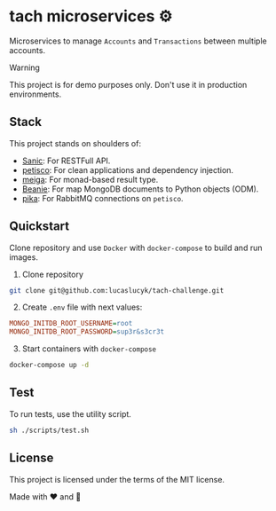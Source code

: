 # tach microservices ⚙️

Microservices to manage `Accounts` and `Transactions` between multiple accounts.


>[!WARNING]
> This project is for demo purposes only. Don't use it in production environments.

## Stack
This project stands on shoulders of:

- [Sanic](https://sanic.dev/en/): For RESTFull API.
- [petisco](https://github.com/alice-biometrics/petisco): For clean applications and dependency injection.
- [meiga](https://github.com/alice-biometrics/meiga): For monad-based result type.
- [Beanie](https://beanie-odm.dev/): For map MongoDB documents to Python objects (ODM).
- [pika](https://pika.readthedocs.io/en/latest/): For RabbitMQ connections on `petisco`.

## Quickstart

Clone repository and use `Docker` with `docker-compose` to build and run images.

1. Clone repository
```sh
git clone git@github.com:lucaslucyk/tach-challenge.git
```

2. Create `.env` file with next values:
```ini
MONGO_INITDB_ROOT_USERNAME=root
MONGO_INITDB_ROOT_PASSWORD=sup3r&s3cr3t
```

3. Start containers with `docker-compose`
```sh
docker-compose up -d
```

## Test
To run tests, use the utility script.

```sh
sh ./scripts/test.sh
```

## License
This project is licensed under the terms of the MIT license.

Made with ❤️ and 🧉